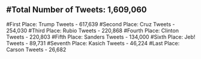 #Total Number of Tweets: 1,609,060 
---
#First Place: Trump Tweets - 617,639
#Second Place: Cruz Tweets - 254,030
#Third Place: Rubio Tweets - 220,868
#Fourth Place: Clinton Tweets - 220,803
#Fifth Place: Sanders Tweets - 134,000
#Sixth Place: Jeb! Tweets - 89,731
#Seventh Place: Kasich Tweets - 46,224
#Last Place: Carson Tweets - 26,682
